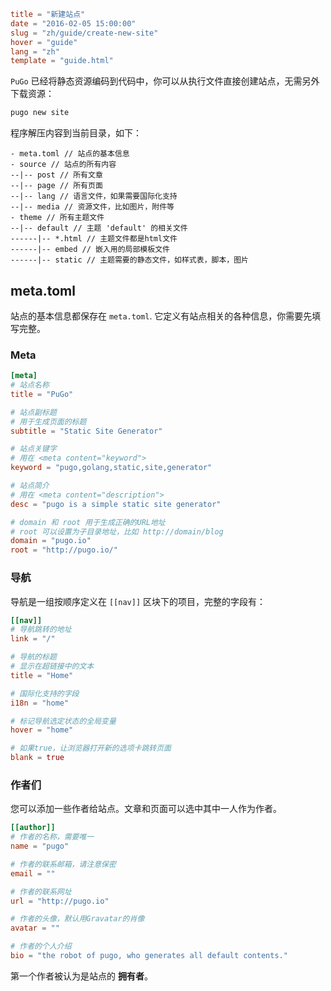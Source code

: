```toml
title = "新建站点"
date = "2016-02-05 15:00:00"
slug = "zh/guide/create-new-site"
hover = "guide"
lang = "zh"
template = "guide.html"
```

`PuGo` 已经将静态资源编码到代码中，你可以从执行文件直接创建站点，无需另外下载资源：

```bash
pugo new site
```

程序解压内容到当前目录，如下：

    - meta.toml // 站点的基本信息
    - source // 站点的所有内容
    --|-- post // 所有文章
    --|-- page // 所有页面
    --|-- lang // 语言文件，如果需要国际化支持
    --|-- media // 资源文件，比如图片，附件等
    - theme // 所有主题文件
    --|-- default // 主题 'default' 的相关文件
    ------|-- *.html // 主题文件都是html文件
    ------|-- embed // 嵌入用的局部模板文件
    ------|-- static // 主题需要的静态文件，如样式表，脚本，图片
    

## meta.toml

站点的基本信息都保存在 `meta.toml`. 它定义有站点相关的各种信息，你需要先填写完整。

### Meta

```toml
[meta]
# 站点名称
title = "PuGo"

# 站点副标题
# 用于生成页面的标题
subtitle = "Static Site Generator"

# 站点关键字
# 用在 <meta content="keyword">
keyword = "pugo,golang,static,site,generator"

# 站点简介
# 用在 <meta content="description">
desc = "pugo is a simple static site generator"

# domain 和 root 用于生成正确的URL地址
# root 可以设置为子目录地址，比如 http://domain/blog
domain = "pugo.io"
root = "http://pugo.io/"
```

### 导航

导航是一组按顺序定义在 `[[nav]]` 区块下的项目，完整的字段有：

```toml
[[nav]]
# 导航跳转的地址
link = "/"

# 导航的标题
# 显示在超链接中的文本
title = "Home"

# 国际化支持的字段
i18n = "home"

# 标记导航选定状态的全局变量
hover = "home"

# 如果true，让浏览器打开新的选项卡跳转页面
blank = true
```

### 作者们

您可以添加一些作者给站点。文章和页面可以选中其中一人作为作者。

```toml
[[author]]
# 作者的名称，需要唯一
name = "pugo"

# 作者的联系邮箱，请注意保密
email = ""

# 作者的联系网址
url = "http://pugo.io"

# 作者的头像，默认用Gravatar的肖像
avatar = ""

# 作者的个人介绍
bio = "the robot of pugo, who generates all default contents."
```

第一个作者被认为是站点的 **拥有者**。
